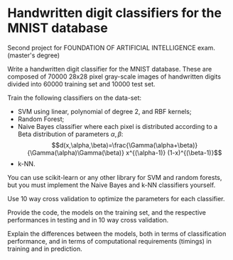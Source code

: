 # Handwritten digit classifiers for the MNIST database

Second project for FOUNDATION OF ARTIFICIAL INTELLIGENCE exam. (master's degree)

Write a handwritten digit classifier for the MNIST database. These are composed of 70000 28x28 pixel gray-scale images of handwritten digits divided into 60000 training set and 10000 test set.

Train the following classifiers on the data-set:

- SVM using linear, polynomial of degree 2, and RBF kernels;
- Random Forest;
- Naive Bayes classifier where each pixel is distributed according to a Beta distribution of parameters $\alpha, \beta$: $$d(x,\alpha,\beta)=\frac{\Gamma(\alpha+\beta)}{\Gamma(\alpha)\Gamma(\beta)} x^{(\alpha-1)} (1-x)^{(\beta-1)}$$
- k-NN.

You can use scikit-learn or any other library for SVM and random forests, but you must implement the Naive Bayes and k-NN classifiers yourself.

Use 10 way cross validation to optimize the parameters for each classifier.

Provide the code, the models on the training set, and the respective performances in testing and in 10 way cross validation.

Explain the differences between the models, both in terms of classification performance, and in terms of computational requirements (timings) in training and in prediction.
